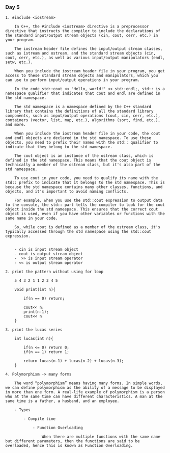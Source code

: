 ### Day 5
    
    1. #include <iostream>

        In C++, the #include <iostream> directive is a preprocessor directive that instructs the compiler to include the declarations of the standard input/output stream objects (cin, cout, cerr, etc.) in your program.

        The iostream header file defines the input/output stream classes, such as istream and ostream, and the standard stream objects (cin, cout, cerr, etc.), as well as various input/output manipulators (endl, setw, etc.).

        When you include the iostream header file in your program, you get access to these standard stream objects and manipulators, which you can use to perform input/output operations in your program.

        In the code std::cout << "Hello, world!" << std::endl;, std:: is a namespace qualifier that indicates that cout and endl are defined in the std namespace.

        The std namespace is a namespace defined by the C++ standard library that contains the definitions of all the standard library components, such as input/output operations (cout, cin, cerr, etc.), containers (vector, list, map, etc.), algorithms (sort, find, etc.), and more.

        When you include the iostream header file in your code, the cout and endl objects are declared in the std namespace. To use these objects, you need to prefix their names with the std:: qualifier to indicate that they belong to the std namespace.

        The cout object is an instance of the ostream class, which is defined in the std namespace. This means that the cout object is technically a member of the ostream class, but it's also part of the std namespace.

        To use cout in your code, you need to qualify its name with the std:: prefix to indicate that it belongs to the std namespace. This is because the std namespace contains many other classes, functions, and objects, and it's important to avoid naming conflicts.

        For example, when you use the std::cout expression to output data to the console, the std:: part tells the compiler to look for the cout object inside the std namespace. This ensures that the correct cout object is used, even if you have other variables or functions with the same name in your code.

        So, while cout is defined as a member of the ostream class, it's typically accessed through the std namespace using the std::cout expression.


        - cin is input stream object
        - cout is output stream object
        -  >> is input stream operator
        - << is output stream operator

    2. print the pattern without using for loop

        5 4 3 2 1 1 2 3 4 5

        void print(int n){

            if(n == 0) return;

            cout<< n;
            print(n-1);
            cout<< n
        }

    3. print the lucas series

        int lucas(int n){

            if(n <= 0) return 0;
            if(n == 1) return 1;

            return lucas(n-1) + lucas(n-2) + lucas(n-3); 
        }

    4. Polymorphism -> many forms

        The word “polymorphism” means having many forms. In simple words, we can define polymorphism as the ability of a message to be displayed in more than one form. A real-life example of polymorphism is a person who at the same time can have different characteristics. A man at the same time is a father, a husband, and an employee.

        - Types

            - Compile time

                - Function Overloading

                    When there are multiple functions with the same name but different parameters, then the functions are said to be overloaded, hence this is known as Function Overloading.